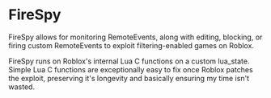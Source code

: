 # FireSpy
FireSpy allows for monitoring RemoteEvents, along with editing, blocking, or firing custom RemoteEvents to exploit filtering-enabled games on Roblox.

FireSpy runs on Roblox's internal Lua C functions on a custom lua_state. Simple Lua C functions are exceptionally easy to fix once Roblox patches the exploit, preserving it's longevity and basically ensuring my time isn't wasted.
